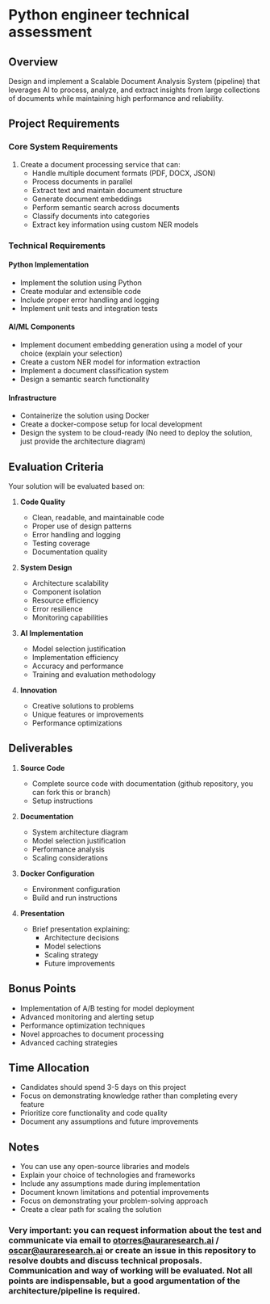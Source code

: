 # Python engineer technical assessment

## Overview
Design and implement a Scalable Document Analysis System (pipeline) that leverages AI to process, analyze, and extract insights from large collections of documents while maintaining high performance and reliability.

## Project Requirements

### Core System Requirements

1. Create a document processing service that can:
   - Handle multiple document formats (PDF, DOCX, JSON)
   - Process documents in parallel
   - Extract text and maintain document structure
   - Generate document embeddings
   - Perform semantic search across documents
   - Classify documents into categories
   - Extract key information using custom NER models

### Technical Requirements

#### Python Implementation
- Implement the solution using Python 
- Create modular and extensible code
- Include proper error handling and logging
- Implement unit tests and integration tests

#### AI/ML Components
- Implement document embedding generation using a model of your choice (explain your selection)
- Create a custom NER model for information extraction
- Implement a document classification system
- Design a semantic search functionality

#### Infrastructure
- Containerize the solution using Docker
- Create a docker-compose setup for local development
- Design the system to be cloud-ready (No need to deploy the solution, just provide the architecture diagram)

## Evaluation Criteria

Your solution will be evaluated based on:

1. **Code Quality**
   - Clean, readable, and maintainable code
   - Proper use of design patterns
   - Error handling and logging
   - Testing coverage
   - Documentation quality

2. **System Design**
   - Architecture scalability
   - Component isolation
   - Resource efficiency
   - Error resilience
   - Monitoring capabilities

3. **AI Implementation**
   - Model selection justification
   - Implementation efficiency
   - Accuracy and performance
   - Training and evaluation methodology

4. **Innovation**
   - Creative solutions to problems
   - Unique features or improvements
   - Performance optimizations

## Deliverables

1. **Source Code**
   - Complete source code with documentation (github repository, you can fork this or branch)
   - Setup instructions

2. **Documentation**
   - System architecture diagram
   - Model selection justification
   - Performance analysis
   - Scaling considerations

3. **Docker Configuration**
   - Environment configuration
   - Build and run instructions

4. **Presentation**
   - Brief presentation explaining:
     - Architecture decisions
     - Model selections
     - Scaling strategy
     - Future improvements

## Bonus Points

- Implementation of A/B testing for model deployment
- Advanced monitoring and alerting setup
- Performance optimization techniques
- Novel approaches to document processing
- Advanced caching strategies

## Time Allocation

- Candidates should spend 3-5 days on this project
- Focus on demonstrating knowledge rather than completing every feature
- Prioritize core functionality and code quality
- Document any assumptions and future improvements

## Notes

- You can use any open-source libraries and models
- Explain your choice of technologies and frameworks
- Include any assumptions made during implementation
- Document known limitations and potential improvements
- Focus on demonstrating your problem-solving approach
- Create a clear path for scaling the solution

### Very important: you can request information about the test and communicate via email to otorres@auraresearch.ai / oscar@auraresearch.ai or create an issue in this repository to resolve doubts and discuss technical proposals. Communication and way of working will be evaluated. Not all points are indispensable, but a good argumentation of the architecture/pipeline is required.
